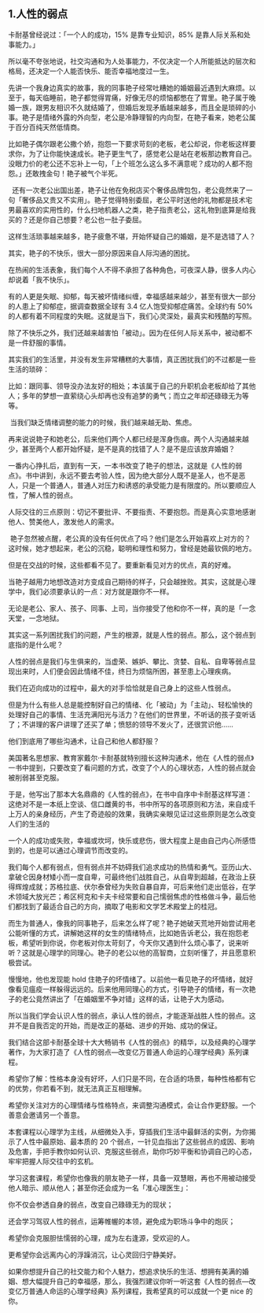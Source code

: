 ## 1.人性的弱点
卡耐基曾经说过：「一个人的成功，15% 是靠专业知识，85% 是靠人际关系和处事能力。」


所以毫不夸张地说，社交沟通和为人处事能力，不仅决定一个人所能抵达的层次和格局，还决定一个人能否快乐、能否幸福地度过一生。


先讲一个我身边真实的故事，我的同事艳子经常吐糟她的婚姻最近遇到大麻烦。以至于，每天临睡前，艳子都觉得胃痛，好像无尽的烦恼都憋在了胃里。艳子属于晚婚一族，跟男友相识不久就结婚了，但婚后发现矛盾越来越多，而且全是琐碎的小事。艳子是情绪外露的外向型，老公是冷静理智的内向型，在艳子看来，她老公属于百分百纯天然低情商。


比如艳子偶尔跟老公撒个娇，抱怨一下要求苛刻的老板，老公却说，你老板这样要求你，为了让你能快速成长。艳子更生气了，感觉老公是站在老板那边教育自己。没眼力价的老公还不忘补上一句，「上个班怎么这么多不满意呢？成功的人都不抱怨。」还敢拽金句！艳子被气个半死。


  还有一次老公出国出差，艳子让他在免税店买个奢侈品牌包包，老公竟然来了一句「奢侈品又贵又不实用」。艳子觉得特别委屈，老公平时送他的礼物都是技术宅男最喜欢的实用性的，什么扫地机器人之类，艳子指责老公，这礼物到底算是给我买的？还是你自己想要？老公也一肚子委屈。


这样生活琐事越来越多，艳子疲惫不堪，开始怀疑自己的婚姻，是不是选错了人？


其实，艳子的不快乐，很大一部分原因来自人际沟通的困扰。


在热闹的生活表象，我们每个人不得不承担了各种角色，可夜深人静，很多人内心却说着「我不快乐」。


有的人更是失眠、抑郁，每天被坏情绪纠缠，幸福感越来越少，甚至有很大一部分的人患上了抑郁症，据调查数据全球有 3.4 亿人饱受抑郁症痛苦。全球约有 50% 的人都有着不同程度的失眠。这就是当下，我们心灵深处，最真实和残酷的写照。


除了不快乐之外，我们还越来越害怕「被动」。因为在任何人际关系中，被动都不是一件舒服的事情。


其实我们的生活里，并没有发生非常糟糕的大事情，真正困扰我们的不过都是一些生活的琐碎：


比如：跟同事、领导没办法友好的相处；本该属于自己的升职机会老板却给了其他人；多年的梦想一直萦绕心头却再也没有追梦的勇气；而立之年却还碌碌无为等等。


 当我们缺乏情绪调整的能力的时候，我们越来越无助、焦虑。


再来说说艳子和她老公，后来他们两个人都已经是浑身伤痕。两个人沟通越来越少，甚至两个人都开始怀疑，是不是真的找错了人？是不是应该放弃婚姻？


一番内心挣扎后，直到有一天，一本书改变了艳子的想法，这就是《人性的弱点》。书中讲到，永远不要去考验人性，因为绝大部分人既不是圣人，也不是恶人，只是一个普通人，普通人对压力和诱惑的承受能力是有限度的。所以要顺应人性，了解人性的弱点。


人际交往的三点原则：切记不要批评、不要指责、不要抱怨。而是真心实意地感谢他人、赞美他人，激发他人的需求。


 艳子忽然被点醒，老公真的没有任何优点了吗？他们是怎么开始喜欢上对方的？这时候，她才想起来，老公的沉稳，聪明和理性和努力，曾经是她最钦佩的地方。


但是在交战的时候，这些都看不见了。要重新看见对方的优点，真的好难。


当艳子越用力地想改造对方变成自己期待的样子，只会越挫败。其实，这就是心理学中，我们必须要承认的一点：对方就是跟你不一样。


无论是老公、家人、孩子、同事、上司，当你接受了他和你不一样，真的是「一念天堂，一念地狱。 


其实这一系列困扰我们的问题，产生的根源，就是人性的弱点。那么，这个弱点到底指的是什么呢？


人性的弱点是我们与生俱来的，当虚荣、嫉妒、攀比、贪婪、自私、自卑等弱点显现出来时，人们便会因此情绪不佳，终日为烦恼所困，甚至患上心理疾病。


我们在迈向成功的过程中，最大的对手恰恰就是自己身上的这些人性弱点。


但是为什么有些人总是能控制好自己的情绪、化「被动」为「主动」、轻松愉快的处理好自己的事情、生活充满阳光与活力？在他们的世界里，不听话的孩子变听话了；不讲理的客户讲理了还买了单；愤怒的领导不发火了，还很赏识他…… 


他们到底用了哪些沟通术，让自己和他人都舒服？


美国著名思想家、教育家戴尔·卡耐基就特别擅长这种沟通术，他在《人性的弱点》一书中提到，只要改变了看问题的方式，改变了个人的心理状态，人性的弱点就会被削弱甚至克服。


于是，他写出了那本大名鼎鼎的《人性的弱点》，在书中自序中卡耐基这样写道：这绝对不是一本纸上空谈、信口雌黄的书，书中所写的各项原则和方法，来自成千上万人的亲身经历，产生了奇迹般的效果，我确实亲眼见证过这些原则是怎么改变人们的生活的


一个人的成功或失败，幸福或坎坷，快乐或悲伤，很大程度上是由自己内心所感悟到的，也是可以通过心理调节而改变的。


我们每个人都有弱点，但有弱点并不妨碍我们追求成功的热情和勇气。亚历山大、拿破仑因身材矮小而一度自卑，可最终他们战胜自己，从自卑到超越，在政治上获得辉煌成就；苏格拉底、伏尔泰曾经为失败自暴自弃，可后来他们走出低谷，在学术领域大放光芒；希区柯克和卡夫卡经常要和自己懦弱焦虑的性格做斗争，最后他们都找到了最适合自己的方向，摘取了电影和文学艺术殿堂上的桂冠。


而生为普通人，像我的同事艳子，后来怎么样了呢？艳子她破天荒地开始尝试用老公能听懂的方式，讲解她这样的女生的情绪特点，比如她告诉老公，我在抱怨老板，希望听到你说，你老板对你太苛刻了，今天你又遇到什么烦心事了，说来听听？这就是心理学的同理心。艳子的老公以他的高智商，立刻听懂了，并且愿意积极尝试。


慢慢地，他也发现能 hold 住艳子的坏情绪了。以前他一看见艳子的坏情绪，就好像看见瘟疫一样躲得远远的。后来他用同理心的方式，引导艳子的情绪，有一次艳子的老公竟然讲出了「在婚姻里不争对错」这样的话，让艳子大为感动。


所以当我们学会认识人性的弱点，承认人性的弱点，才能逐渐战胜人性的弱点。这并不是自我否定的开始，而是改正的基础、进步的开始、成功的保证。


我们结合这部卡耐基全球十大大畅销书《人性的弱点》的精华，以及经典的心理学著作，为大家打造了《人性的弱点—改变亿万普通人命运的心理学经典》系列课程。


希望你了解：性格本身没有好坏，人们只是不同，在合适的场景，每种性格都有它的优势，你若看不到，就无法真正互相理解。


希望你关注对方的心理情绪与性格特点，来调整沟通模式，会让合作更舒服。一个善意会邀请另一个善意。


本套课程以心理学为主线，从细微处入手，穿插我们生活中最鲜活的实例，为你揭示了人性中最原始、最本质的 20 个弱点，一针见血指出了这些弱点的成因、影响及危害，手把手教你如何认识、克服这些弱点，助你巧妙平衡和协调自己的心态，牢牢把握人际交往中的玄机。


学习这套课程，希望你也像我的朋友艳子一样，具备一双慧眼，再也不用被动接受他人暗示、顺从他人；甚至你还会成为一名「准心理医生」：


你不仅会参透自身的弱点，改变自己碌碌无为的现状；


还会学习驾驭人性的弱点，运筹帷幄的本领，避免成为职场斗争中的炮灰；


希望你会克服胆怯懦弱的心理，成为左右逢源，受欢迎的人。


更希望你会远离内心的浮躁消沉，让心灵回归宁静美好。


如果你想提升自己的社交能力和个人魅力，想追求快乐的生活、想拥有美满的婚姻、想大幅提升自己的幸福感，那么，我强烈建议你听一听这套《人性的弱点—改变亿万普通人命运的心理学经典》系列课程，我希望真的可以成就一个更 nice 的你。

